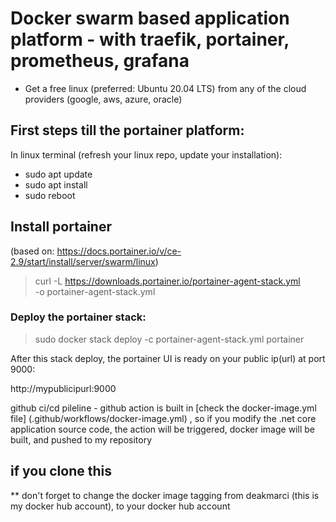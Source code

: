 
# Docker swarm based application platform - with traefik, portainer, prometheus, grafana

* Get a free linux (preferred: Ubuntu 20.04 LTS) from any of the cloud providers
(google, aws, azure, oracle)

## First steps till the portainer platform:
In linux terminal (refresh your linux repo, update your installation):
* sudo apt update
* sudo apt install
* sudo reboot

## Install portainer 
(based on: https://docs.portainer.io/v/ce-2.9/start/install/server/swarm/linux)
> curl -L https://downloads.portainer.io/portainer-agent-stack.yml \
    -o portainer-agent-stack.yml
    
### Deploy the portainer stack:
> sudo docker stack deploy -c portainer-agent-stack.yml portainer

After this stack deploy,  the portainer UI is ready on your public ip(url) at port 9000:

http://mypublicipurl:9000

github ci/cd pileline - github action is built in [check the docker-image.yml file] (.github/workflows/docker-image.yml) , 
so if you modify the .net core application source code, the action will be triggered, 
docker image will be built, and pushed to my repository


## if you clone this
** don't forget to change the docker image tagging from deakmarci (this is my docker hub account), to your docker hub account
